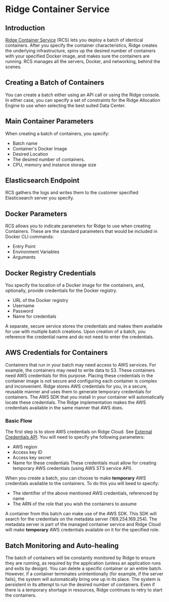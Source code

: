 ﻿# Ridge Container Service
## Introduction
[Ridge Container Service](https://www.ridge.co/container) (RCS) lets you deploy a batch of identical containers.
After you specify the container characteristics, Ridge creates the underlying infrastructure, spins up the desired number of containers with your specified Docker image, and makes sure the containers are running. RCS manages all the servers, Docker, and networking, behind the scenes.

## Creating a Batch of Containers
You can create a batch either using an API call or using the Ridge console. In either case, you can specify a set of constraints for the Ridge Allocation Engine to use when selecting the best suited Data Center.

## Main Container Parameters
When creating a batch of containers, you specify:
  * Batch name
  * Container's Docker Image
  * Desired Location
  * The desired number of containers.
  * CPU, memory and instance storage size

## Elasticsearch Endpoint
RCS gathers the logs and writes them to the customer specified Elasticsearch server you specify.


## Docker Parameters
RCS allows you to indicate parameters for Ridge to use when creating Containers. These are the standard parameters that would be included in Docker CLI commands:
  * Entry Point
  * Environment Variables
  * Arguments

## Docker Registry Credentials
You specify the location of a Docker image for the containers, and, optionally, provide credentials for the Docker registry.

  * URL of the Docker registry
  * Username
  * Password
  * Name for credentials

A separate, secure service stores the credentials and makes them available for use with multiple batch creations. Upon creation of a batch, you reference the credential name and do not need to enter the credentials.

## AWS Credentials for Containers
Containers that run in your batch may need access to AWS services. For example, the containers may need to write data to S3. These containers need AWS credentials for this purpose. Placing these credentials in the container image is not secure and configuring each container is complex and inconvenient.
Ridge stores AWS credentials for you, in a secure, reusable manner and uses them to generate temporary credentials for containers. The AWS SDK that you install in your container will automatically locate these credentials. The Ridge implementation makes the AWS credentials available in the same manner that AWS does.
### Basic Flow
The first step is to store AWS credentials on Ridge Cloud.  See [External Credentials API](https://dev.ridge.co/api/keying/overview/).
You will need to specify yhe following parameters:
  - AWS region
  - Access key ID
  - Access key secret
  - Name for these credentials
These credentials must allow for creating temporary AWS credentials (using AWS STS service API).

When you create a batch, you can choose to make **temporary** AWS credentials available to the containers. To do this you will beed to specify:
  - The identifier of the above mentioned AWS credentials, referenced by name
  - The ARN of the role that you wish the containers to assume
  
A container from this batch can make use of the AWS SDK. This SDK will search for the credentials on the metadata server (169.254.169.254). The metadata server is part of the managed container service and Ridge Cloud will make **temporary** AWS credentials available on it for the specified role.

## Batch Monitoring and Auto-healing
The batch of containers will be constantly monitored by Ridge to ensure they are running, as required by the application (unless an application runs and exits by design).
You can delete a specific container or an entire batch. However, if a container terminates unintentionally (for example, if the server fails), the system will automatically bring one up in its place.
The system is persistent in its attempt to run the desired number of containers. Even if there is a temporary shortage in resources, Ridge continues to retry to start the containers.
